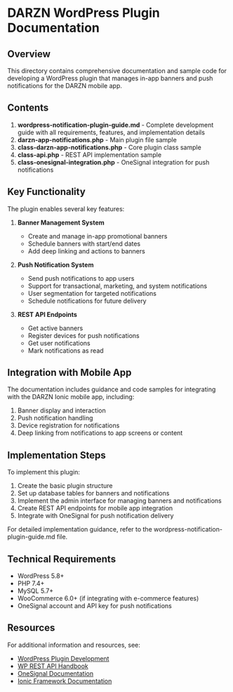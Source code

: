 # DARZN WordPress Plugin Documentation

## Overview

This directory contains comprehensive documentation and sample code for developing a WordPress plugin that manages in-app banners and push notifications for the DARZN mobile app.

## Contents

1. **wordpress-notification-plugin-guide.md** - Complete development guide with all requirements, features, and implementation details
2. **darzn-app-notifications.php** - Main plugin file sample
3. **class-darzn-app-notifications.php** - Core plugin class sample
4. **class-api.php** - REST API implementation sample
5. **class-onesignal-integration.php** - OneSignal integration for push notifications

## Key Functionality

The plugin enables several key features:

1. **Banner Management System**
   - Create and manage in-app promotional banners
   - Schedule banners with start/end dates
   - Add deep linking and actions to banners

2. **Push Notification System**
   - Send push notifications to app users
   - Support for transactional, marketing, and system notifications
   - User segmentation for targeted notifications
   - Schedule notifications for future delivery

3. **REST API Endpoints**
   - Get active banners
   - Register devices for push notifications
   - Get user notifications
   - Mark notifications as read

## Integration with Mobile App

The documentation includes guidance and code samples for integrating with the DARZN Ionic mobile app, including:

1. Banner display and interaction
2. Push notification handling
3. Device registration for notifications
4. Deep linking from notifications to app screens or content

## Implementation Steps

To implement this plugin:

1. Create the basic plugin structure
2. Set up database tables for banners and notifications
3. Implement the admin interface for managing banners and notifications
4. Create REST API endpoints for mobile app integration
5. Integrate with OneSignal for push notification delivery

For detailed implementation guidance, refer to the wordpress-notification-plugin-guide.md file.

## Technical Requirements

- WordPress 5.8+
- PHP 7.4+
- MySQL 5.7+
- WooCommerce 6.0+ (if integrating with e-commerce features)
- OneSignal account and API key for push notifications

## Resources

For additional information and resources, see:

- [WordPress Plugin Development](https://developer.wordpress.org/plugins/)
- [WP REST API Handbook](https://developer.wordpress.org/rest-api/)
- [OneSignal Documentation](https://documentation.onesignal.com/docs)
- [Ionic Framework Documentation](https://ionicframework.com/docs)
